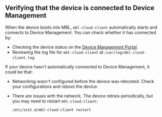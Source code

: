 ## Verifying that the device is connected to Device Management

When the device boots into MBL, `mbl-cloud-client` automatically starts and connects to Device Management. You can check whether it has connected by:

* Checking the device status on the [Device Management Portal](https://portal.mbedcloud.com/).
* Reviewing the log file for `mbl-cloud-client` at `/var/log/mbl-cloud-client.log`.

If your device hasn't automatically connected to Device Management, it could be that:

* Networking wasn't configured before the device was rebooted. Check your configurations and reboot the device.
* There are issues with the network. The device retries periodically, but you may need to restart `mbl-cloud-client`:

     ```
     /etc/init.d/mbl-cloud-client restart
     ```
